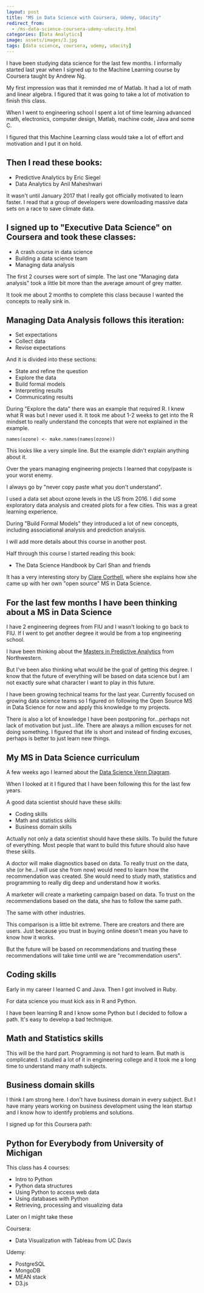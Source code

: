 ```yaml
---
layout: post
title: "MS in Data Science with Coursera, Udemy, Udacity"
redirect_from:
  - /ms-data-science-coursera-udemy-udacity.html
categories: [Data Analytics]
image: assets/images/3.jpg
tags: [data science, coursera, udemy, udacity]
---
```


I have been studying data science for the last few months. I informally started last year when I signed up to the Machine Learning course by Coursera taught by Andrew Ng.

My first impression was that it reminded me of Matlab. It had a lot of math and linear algebra. I figured that it was going to take a lot of motivation to finish this class.

When I went to engineering school I spent a lot of time learning advanced math, electronics, computer design, Matlab, machine code, Java and some C.

I figured that this Machine Learning class would take a lot of effort and motivation and I put it on hold.

## Then I read these books:

* Predictive Analytics by Eric Siegel
* Data Analytics by Anil Maheshwari

It wasn't until January 2017 that I really got officially motivated to learn faster. I read that a group of developers were downloading massive data sets on a race to save climate data.

## I signed up to "Executive Data Science" on Coursera and took these classes:

* A crash course in data science
* Building a data science team
* Managing data analysis

The first 2 courses were sort of simple. The last one "Managing data analysis" took a little bit more than the average amount of grey matter.

It took me about 2 months to complete this class because I wanted the concepts to really sink in.

## Managing Data Analysis follows this iteration:

* Set expectations
* Collect data
* Revise expectations

And it is divided into these sections:

* State and refine the question
* Explore the data
* Build formal models
* Interpreting results
* Communicating results

During "Explore the data" there was an example that required R. I knew what R was but I never used it. It took me about 1-2 weeks to get into the R mindset to really understand the concepts that were not explained in the example.

    names(ozone) <- make.names(names(ozone))

This looks like a very simple line. But the example didn't explain anything about it.

Over the years managing engineering projects I learned that copy/paste is your worst enemy.

I always go by "never copy paste what you don't understand".


I used a data set about ozone levels in the US from 2016. I did some exploratory data analysis and created plots for a few cities. This was a great learning experience.

During "Build Formal Models" they introduced a lot of new concepts, including associational analysis and prediction analysis.

I will add more details about this course in another post.

Half through this course I started reading this book:

* The Data Science Handbook by Carl Shan and friends

It has a very interesting story by <a href="https://twitter.com/clarecorthell" target="_blank">Clare Corthell</a>, where she explains how she came up with her own "open source" MS in Data Science.

## For the last few months I have been thinking about a MS in Data Science

I have 2 engineering degrees from FIU and I wasn't looking to go back to FIU. If I went to get another degree it would be from a top engineering school.

I have been thinking about the <a href="http://sps.northwestern.edu/program-areas/graduate/predictive-analytics/" target="_blank">Masters in Predictive Analytics</a> from Northwestern.

But I've been also thinking what would be the goal of getting this degree. I know that the future of everything will be based on data science but I am not exactly sure what character I want to play in this future.

I have been growing technical teams for the last year. Currently focused on growing data science teams so I figured on following the Open Source MS in Data Science for now and apply this knowledge to my projects.

There is also a lot of knowledge I have been postponing for...perhaps not lack of motivation but just...life. There are always a million excuses for not doing something. I figured that life is short and instead of finding excuses, perhaps is better to just learn new things.

## My MS in Data Science curriculum

A few weeks ago I learned about the <a href="http://drewconway.com/zia/2013/3/26/the-data-science-venn-diagram" target="_blank">Data Science Venn Diagram</a>.

When I looked at it I figured that I have been following this for the last few years.

A good data scientist should have these skills:

* Coding skills
* Math and statistics skills
* Business domain skills

Actually not only a data scientist should have these skills. To build the future of everything. Most people that want to build this future should also have these skills.

A doctor will make diagnostics based on data. To really trust on the data, she (or he...I will use she from now) would need to learn how the recommendation was created. She would need to study math, statistics and programming to really dig deep and understand how it works.

A marketer will create a marketing campaign based on data. To trust on the recommendations based on the data, she has to follow the same path.

The same with other industries.

This comparison is a little bit extreme. There are creators and there are users. Just because you trust in buying online doesn't mean you have to know how it works.

But the future will be based on recommendations and trusting these recommendations will take time until we are "recommendation users".

## Coding skills

Early in my career I learned C and Java. Then I got involved in Ruby.

For data science you must kick ass in R and Python.

I have been learning R and I know some Python but I decided to follow a path. It's easy to develop a bad technique.

## Math and Statistics skills

This will be the hard part. Programming is not hard to learn. But math is complicated. I studied a lot of it in engineering college and it took me a long time to understand many math subjects.

## Business domain skills

I think I am strong here. I don't have business domain in every subject. But I have many years working on business development using the lean startup and I know how to identify problems and solutions.

I signed up for this Coursera path:

## Python for Everybody from University of Michigan

This class has 4 courses:

* Intro to Python
* Python data structures
* Using Python to access web data
* Using databases with Python
* Retrieving, processing and visualizing data

Later on I might take these

Coursera:

* Data Visualization with Tableau from UC Davis

Udemy:

* PostgreSQL
* MongoDB
* MEAN stack
* D3.js

